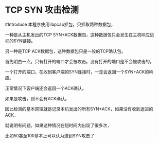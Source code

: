 TCP SYN 攻击检测
===============

#Introduce
本程序使用libpcap抓包，只抓取两种数据包，

一种是从主机发出的TCP SYN+ACK数据包，这种数据包只会发生在主机响应远程的SYN链接。

另一种是TCP ACK数据包，这种数据包只是一般的TCP确认包。

首先明白一点，只有打开的端口才会被攻击。没有打开的端口是不会被攻击的。

一个打开的端口，在收到客户端的SYN连接时，一定会返回一个SYN+ACK的响应。

正常情况下客户端还会返回一个ACK确认。

如果是攻击，则不会有ACK确认。

因此检测的基本原理就是记录本机发出的所有SYN+ACK，如果没有收到返回的ACK，

就说明有问题，如果这种情况在短时间内出现了很多次，

比如50甚至100基本上可以认为遭到SYN攻击了

